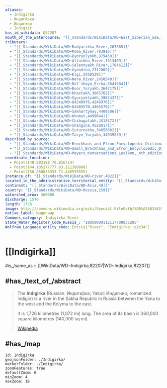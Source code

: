 ```yaml
---
aliases:
  - Indigirka
  - Индиги́рка
  - Индигиир
  - İndigiir
has_id_wikidata: Q82207
mouth_of_the_watercourse: "[[_Standards/WikiData/WD~East_Siberian_Sea,163434]]"
tributary:
  - "[[_Standards/WikiData/WD~Badyarikha_River,267885]]"
  - "[[_Standards/WikiData/WD~Moma_River,783916]]"
  - "[[_Standards/WikiData/WD~Byoryolyokh,879450]]"
  - "[[_Standards/WikiData/WD~Allaikha_River,1313409]]"
  - "[[_Standards/WikiData/WD~Selennyakh_River,1784612]]"
  - "[[_Standards/WikiData/WD~Uyandina,2312062]]"
  - "[[_Standards/WikiData/WD~Elgi,2450529]]"
  - "[[_Standards/WikiData/WD~Nera_River,2450540]]"
  - "[[_Standards/WikiData/WD~Bol'shaya_Ercha,3641684]]"
  - "[[_Standards/WikiData/WD~Buor_Yuryakh,3647175]]"
  - "[[_Standards/WikiData/WD~Khastakh,3665762]]"
  - "[[_Standards/WikiData/WD~Syuryuktyakh,3962437]]"
  - "[[_Standards/WikiData/WD~Q4248976,4248976]]"
  - "[[_Standards/WikiData/WD~Q4405570,4405570]]"
  - "[[_Standards/WikiData/WD~Sakhartymay,4409506]]"
  - "[[_Standards/WikiData/WD~Khomut,4499644]]"
  - "[[_Standards/WikiData/WD~Chibagalakh,4515572]]"
  - "[[_Standards/WikiData/WD~Shangina,4520017]]"
  - "[[_Standards/WikiData/WD~Suturuokha,34855082]]"
  - "[[_Standards/WikiData/WD~Taryn_Yuryakh,34939239]]"
described_by_source:
  - "[[_Standards/WikiData/WD~Brockhaus_and_Efron_Encyclopedic_Dictionary,602358]]"
  - "[[_Standards/WikiData/WD~Small_Brockhaus_and_Efron_Encyclopedic_Dictionary,19180675]]"
  - "[[_Standards/WikiData/WD~Meyers_Konversations_Lexikon,_4th_edition_(1885_1890),19219752]]"
coordinate_location:
  - Point(148.903198 70.816714)
  - Point(144.185277777 63.111388888)
  - Point(150.860833333 71.445555555)
instance_of: "[[_Standards/WikiData/WD~river,4022]]"
located_in_the_administrative_territorial_entity: "[[_Standards/WikiData/WD~Sakha,6605]]"
continent: "[[_Standards/WikiData/WD~Asia,48]]"
country: "[[_Standards/WikiData/WD~Russia,159]]"
watershed_area: 360000
discharge: 1570
length: 1726
image: http://commons.wikimedia.org/wiki/Special:FilePath/%D0%A3%D1%81%D1%82%D1%8C-%D0%9D%D0%B5%D1%80%D0%B0.%20%D0%92%D0%B8%D0%B4%20%D1%81%20%D0%B3%D0%BE%D1%80%D1%8B..jpg
native_label: Индигиир
Commons_category: Indigirka River
State_Water_Register_Code_Russia_: "18050000112117700035295"
Wolfram_Language_entity_code: Entity["River", "Indigirka::q2z34"]
---
```


# [[Indigirka]] 

#is_/same_as :: [[WikiData/WD~Indigirka,82207|WD~Indigirka,82207]] 

## #has_/text_of_/abstract 

> The **Indigirka** (Russian: Индиги́рка; Yakut: Индигиир, romanized: İndigiir) 
> is a river in the Sakha Republic in Russia between the Yana to the west 
> and the Kolyma to the east. 
> 
> It is 1,726 kilometres (1,072 mi) long. 
> The area of its basin is 360,000 square kilometres (140,000 sq mi).
>
> [Wikipedia](https://en.wikipedia.org/wiki/Indigirka) 

## #has_/map 

```leaflet
id: Indigirka
geojsonFolder: ./Indigirka/
markerFolder: ./Indigirka/
zoomFeatures: true 
defaultZoom: 6 
minZoom: 4 
maxZoom: 18
```


